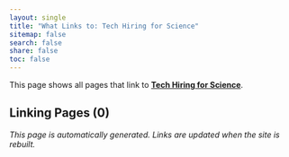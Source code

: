```yaml
---
layout: single
title: "What Links to: Tech Hiring for Science"
sitemap: false
search: false
share: false
toc: false
---
```


This page shows all pages that link to **[Tech Hiring for Science](/datascience/tech_hiring/)**.

## Linking Pages (0)


*This page is automatically generated. Links are updated when the site is rebuilt.*
